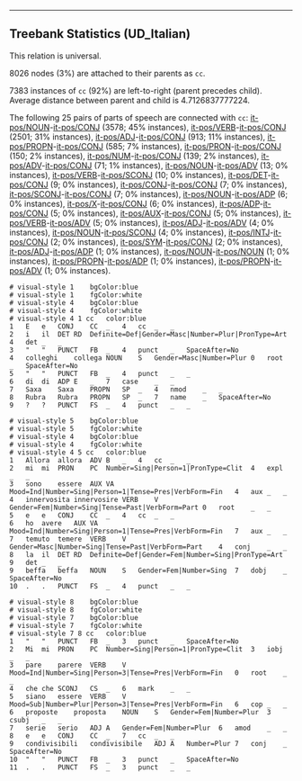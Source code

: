 

--------------------------------------------------------------------------------

## Treebank Statistics (UD_Italian)

This relation is universal.

8026 nodes (3%) are attached to their parents as `cc`.

7383 instances of `cc` (92%) are left-to-right (parent precedes child).
Average distance between parent and child is 4.7126837777224.

The following 25 pairs of parts of speech are connected with `cc`: [it-pos/NOUN]()-[it-pos/CONJ]() (3578; 45% instances), [it-pos/VERB]()-[it-pos/CONJ]() (2501; 31% instances), [it-pos/ADJ]()-[it-pos/CONJ]() (913; 11% instances), [it-pos/PROPN]()-[it-pos/CONJ]() (585; 7% instances), [it-pos/PRON]()-[it-pos/CONJ]() (150; 2% instances), [it-pos/NUM]()-[it-pos/CONJ]() (139; 2% instances), [it-pos/ADV]()-[it-pos/CONJ]() (71; 1% instances), [it-pos/NOUN]()-[it-pos/ADV]() (13; 0% instances), [it-pos/VERB]()-[it-pos/SCONJ]() (10; 0% instances), [it-pos/DET]()-[it-pos/CONJ]() (9; 0% instances), [it-pos/CONJ]()-[it-pos/CONJ]() (7; 0% instances), [it-pos/SCONJ]()-[it-pos/CONJ]() (7; 0% instances), [it-pos/NOUN]()-[it-pos/ADP]() (6; 0% instances), [it-pos/X]()-[it-pos/CONJ]() (6; 0% instances), [it-pos/ADP]()-[it-pos/CONJ]() (5; 0% instances), [it-pos/AUX]()-[it-pos/CONJ]() (5; 0% instances), [it-pos/VERB]()-[it-pos/ADV]() (5; 0% instances), [it-pos/ADJ]()-[it-pos/ADV]() (4; 0% instances), [it-pos/NOUN]()-[it-pos/SCONJ]() (4; 0% instances), [it-pos/INTJ]()-[it-pos/CONJ]() (2; 0% instances), [it-pos/SYM]()-[it-pos/CONJ]() (2; 0% instances), [it-pos/ADJ]()-[it-pos/ADP]() (1; 0% instances), [it-pos/NOUN]()-[it-pos/NOUN]() (1; 0% instances), [it-pos/PROPN]()-[it-pos/ADP]() (1; 0% instances), [it-pos/PROPN]()-[it-pos/ADV]() (1; 0% instances).


~~~ conllu
# visual-style 1	bgColor:blue
# visual-style 1	fgColor:white
# visual-style 4	bgColor:blue
# visual-style 4	fgColor:white
# visual-style 4 1 cc	color:blue
1	E	e	CONJ	CC	_	4	cc	_	_
2	i	il	DET	RD	Definite=Def|Gender=Masc|Number=Plur|PronType=Art	4	det	_	_
3	"	"	PUNCT	FB	_	4	punct	_	SpaceAfter=No
4	colleghi	collega	NOUN	S	Gender=Masc|Number=Plur	0	root	_	SpaceAfter=No
5	"	"	PUNCT	FB	_	4	punct	_	_
6	di	di	ADP	E	_	7	case	_	_
7	Saxa	Saxa	PROPN	SP	_	4	nmod	_	_
8	Rubra	Rubra	PROPN	SP	_	7	name	_	SpaceAfter=No
9	?	?	PUNCT	FS	_	4	punct	_	_

~~~


~~~ conllu
# visual-style 5	bgColor:blue
# visual-style 5	fgColor:white
# visual-style 4	bgColor:blue
# visual-style 4	fgColor:white
# visual-style 4 5 cc	color:blue
1	Allora	allora	ADV	B	_	4	cc	_	_
2	mi	mi	PRON	PC	Number=Sing|Person=1|PronType=Clit	4	expl	_	_
3	sono	essere	AUX	VA	Mood=Ind|Number=Sing|Person=1|Tense=Pres|VerbForm=Fin	4	aux	_	_
4	innervosita	innervosire	VERB	V	Gender=Fem|Number=Sing|Tense=Past|VerbForm=Part	0	root	_	_
5	e	e	CONJ	CC	_	4	cc	_	_
6	ho	avere	AUX	VA	Mood=Ind|Number=Sing|Person=1|Tense=Pres|VerbForm=Fin	7	aux	_	_
7	temuto	temere	VERB	V	Gender=Masc|Number=Sing|Tense=Past|VerbForm=Part	4	conj	_	_
8	la	il	DET	RD	Definite=Def|Gender=Fem|Number=Sing|PronType=Art	9	det	_	_
9	beffa	beffa	NOUN	S	Gender=Fem|Number=Sing	7	dobj	_	SpaceAfter=No
10	.	.	PUNCT	FS	_	4	punct	_	_

~~~


~~~ conllu
# visual-style 8	bgColor:blue
# visual-style 8	fgColor:white
# visual-style 7	bgColor:blue
# visual-style 7	fgColor:white
# visual-style 7 8 cc	color:blue
1	"	"	PUNCT	FB	_	3	punct	_	SpaceAfter=No
2	Mi	mi	PRON	PC	Number=Sing|Person=1|PronType=Clit	3	iobj	_	_
3	pare	parere	VERB	V	Mood=Ind|Number=Sing|Person=3|Tense=Pres|VerbForm=Fin	0	root	_	_
4	che	che	SCONJ	CS	_	6	mark	_	_
5	siano	essere	VERB	V	Mood=Sub|Number=Plur|Person=3|Tense=Pres|VerbForm=Fin	6	cop	_	_
6	proposte	proposta	NOUN	S	Gender=Fem|Number=Plur	3	csubj	_	_
7	serie	serio	ADJ	A	Gender=Fem|Number=Plur	6	amod	_	_
8	e	e	CONJ	CC	_	7	cc	_	_
9	condivisibili	condivisibile	ADJ	A	Number=Plur	7	conj	_	SpaceAfter=No
10	"	"	PUNCT	FB	_	3	punct	_	SpaceAfter=No
11	.	.	PUNCT	FS	_	3	punct	_	_

~~~


